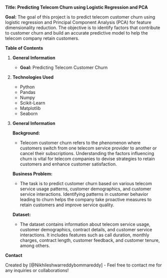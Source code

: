**Title: Predicting Telecom Churn using Logistic Regression and PCA**

**Goal:**
The goal of this project is to predict telecom customer churn using logistic regression and Principal Component Analysis (PCA) for feature dimensionality reduction. The objective is to identify factors that contribute to customer churn and build an accurate predictive model to help the telecom company retain customers.

**Table of Contents**

1. **General Information**
    - **Goal:** Predicting Telecom Customer Churn

2. **Technologies Used**
    - Python
    - Pandas
    - Numpy
    - Scikit-Learn
    - Matplotlib
    - Seaborn

3. **General Information**

    **Background:**
    -    Telecom customer churn refers to the phenomenon where customers switch from one telecom service provider to another or cancel their subscriptions. Understanding the factors influencing churn is vital for telecom companies to devise strategies to retain customers and enhance customer satisfaction.

    **Business Problem:**
    -   The task is to predict customer churn based on various telecom service usage patterns, customer demographics, and customer service interactions. Identifying patterns in customer behavior leading to churn helps the company take proactive measures to retain customers and improve service quality.

   **Dataset:**
    - The dataset contains information about telecom service usage, customer demographics, contract details, and customer service interactions. It includes features such as call duration, monthly charges, contract length, customer feedback, and customer tenure, among others.

**Contact**

Created by [@Nikhileshwarreddybommareddy] - Feel free to contact me for any inquiries or collaborations!
